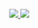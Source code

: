 <a href="https://portal.azure.com/#create/Microsoft.Template/uri/https%3A%2F%2Fraw.githubusercontent.com%2Fkevhaywire%2FVNetTest%2Fmaster%2FElevenVnets" target="_blank">
   
 <img src="http://azuredeploy.net/deploybutton.png"/>
</a>


<a href="http://armviz.io/#/?load=https%3A%2F%2Fraw.githubusercontent.com%2Fkevhaywire%2FVNetTest%2Fmaster%2FElevenVnets" target="_blank">
   
 <img src="http://armviz.io/visualizebutton.png"/>
</a>






